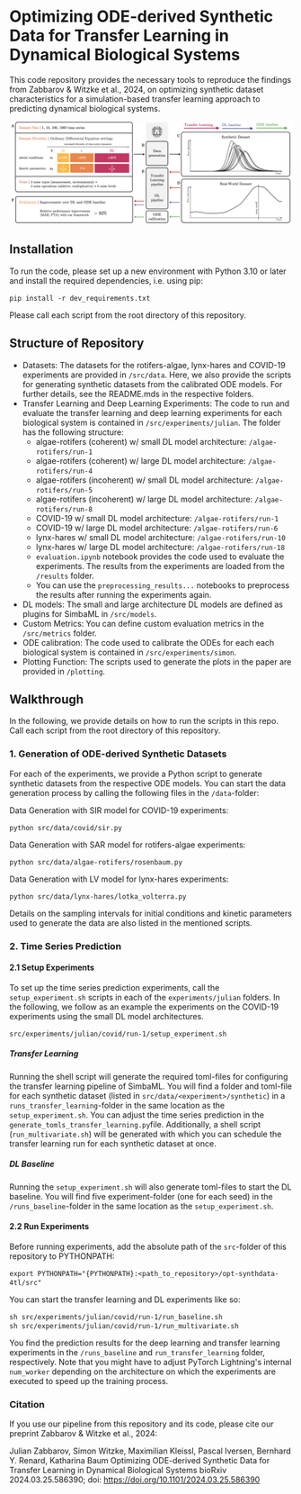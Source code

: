 # Optimizing ODE-derived Synthetic Data for Transfer Learning in Dynamical Biological Systems

This code repository provides the necessary tools to reproduce the findings from Zabbarov & Witzke et al., 2024, on optimizing synthetic dataset characteristics for a simulation-based transfer learning approach to predicting dynamical biological systems.

![Overview of Experimental Setup](figures/visual_abstract.png "Image from Zabbarov&Witzke et al., 2024")

## Installation

To run the code, please set up a new environment with Python 3.10 or later and install the required dependencies, i.e. using pip:
```
pip install -r dev_requirements.txt
```
Please call each script from the root directory of this repository.

## Structure of Repository

- Datasets: The datasets for the rotifers-algae, lynx-hares and COVID-19 experiments are provided in `/src/data`. Here, we also provide the scripts for generating synthetic datasets from the calibrated ODE models. For further details, see the README.mds in the respective folders.
- Transfer Learning and Deep Learning Experiments: The code to run and evaluate the transfer learning and deep learning experiments for each biological system is contained in `/src/experiments/julian`. The folder has the following structure:
    - algae-rotifers (coherent) w/ small DL model architecture: `/algae-rotifers/run-1`
    - algae-rotifers (coherent) w/ large DL model architecture: `/algae-rotifers/run-4`
    - algae-rotifers (incoherent) w/ small DL model architecture: `/algae-rotifers/run-5`
    - algae-rotifers (incoherent) w/ large DL model architecture: `/algae-rotifers/run-8`
    - COVID-19 w/ small DL model architecture: `/algae-rotifers/run-1`
    - COVID-19 w/ large DL model architecture: `/algae-rotifers/run-6`
    - lynx-hares w/ small DL model architecture: `/algae-rotifers/run-10`
    - lynx-hares w/ large DL model architecture: `/algae-rotifers/run-18`
    - `evaluation.ipynb` notebook provides the code used to evaluate the experiments. The results from the experiments are loaded from the `/results` folder.
    - You can use the `preprocessing_results...` notebooks to preprocess the results after running the experiments again. 
- DL models: The small and large architecture DL models are defined as plugins for SimbaML in `/src/models`.
- Custom Metrics: You can define custom evaluation metrics in the `/src/metrics` folder.
- ODE calibration: The code used to calibrate the ODEs for each each biological system is contained in `/src/experiments/simon`.
- Plotting Function: The scripts used to generate the plots in the paper are provided in `/plotting`.

## Walkthrough

In the following, we provide details on how to run the scripts in this repo. Call each script from the root directory of this repository.

### 1. Generation of ODE-derived Synthetic Datasets

For each of the experiments, we provide a Python script to generate synthetic datasets from the respective ODE models.
You can start the data generation process by calling the following files in the `/data`-folder:

Data Generation with SIR model for COVID-19 experiments:
```
python src/data/covid/sir.py
```

Data Generation with SAR model for rotifers-algae experiments:
```
python src/data/algae-rotifers/rosenbaum.py
```

Data Generation with LV model for lynx-hares experiments:
```
python src/data/lynx-hares/lotka_volterra.py
```

Details on the sampling intervals for initial conditions and kinetic parameters used to generate the data are also listed in the mentioned scripts.

### 2. Time Series Prediction

#### 2.1 Setup Experiments

To set up the time series prediction experiments, call the `setup_experiment.sh` scripts in each of the `experiments/julian` folders. In the following, we follow as an example the experiments on the COVID-19 experiments using the small DL model architectures.
```
src/experiments/julian/covid/run-1/setup_experiment.sh
```

##### Transfer Learning
Running the shell script will generate the required toml-files for configuring the transfer learning pipeline of SimbaML. You will find a folder and toml-file for each synthetic dataset (listed in `src/data/<experiment>/synthetic`) in a `runs_transfer_learning`-folder in the same location as the `setup_experiment.sh`.  You can adjust the time series prediction in the `generate_tomls_transfer_learning.py`file. Additionally, a shell script (`run_multivariate.sh`) will be generated with which you can schedule the transfer learning run for each synthetic dataset at once.

##### DL Baseline
Running the `setup_experiment.sh` will also generate toml-files to start the DL baseline. You will find five experiment-folder (one for each seed) in the `/runs_baseline`-folder in the same location as the `setup_experiment.sh`.

#### 2.2 Run Experiments

Before running experiments, add the absolute path of the `src`-folder of this repository to PYTHONPATH:
```
export PYTHONPATH="{PYTHONPATH}:<path_to_repository>/opt-synthdata-4tl/src"
```

You can start the transfer learning and DL experiments like so:
```
sh src/experiments/julian/covid/run-1/run_baseline.sh
sh src/experiments/julian/covid/run-1/run_multivariate.sh
```

You find the prediction results for the deep learning and transfer learning experiments in the `/runs_baseline` and `run_transfer_learning` folder, respectively. Note that you might have to adjust PyTorch Lightning's internal `num_worker` depending on the architecture on which the experiments are executed to speed up the training process.

### Citation
If you use our pipeline from this repository and its code, please cite our preprint Zabbarov & Witzke et al., 2024:

Julian Zabbarov, Simon Witzke, Maximilian Kleissl, Pascal Iversen, Bernhard Y. Renard, Katharina Baum
Optimizing ODE-derived Synthetic Data for Transfer Learning in Dynamical Biological Systems
bioRxiv 2024.03.25.586390; doi: https://doi.org/10.1101/2024.03.25.586390 

